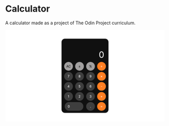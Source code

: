 # Calculator

A calculator made as a project of The Odin Project curriculum.

![](final-results.png)